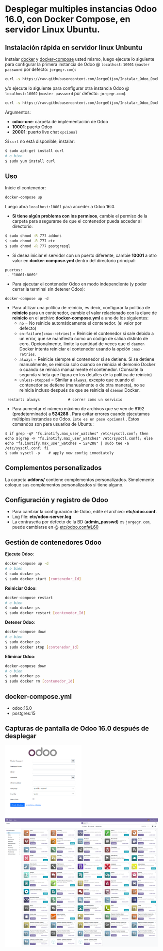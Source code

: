 # Desplegar multiples instancias Odoo 16.0, con Docker Compose, en servidor Linux Ubuntu.

## Instalación rápida en servidor linux Unbuntu

Instalar [docker](https://docs.docker.com/get-docker/) y [docker-compose](https://docs.docker.com/compose/install/) usted mismo, luego ejecute lo siguiente para configurar la primera instancia de Odoo @ `localhost:10001` (`master password` por defecto: `jorgegr.com`):

``` bash
curl -s https://raw.githubusercontent.com/JorgeGijon/Instalar_Odoo_Docker_Compose/main/run.sh | sudo bash -s odoo-one 10001 20001
```
y/o ejecute lo siguiente para configurar otra instancia Odoo @ `localhost:10002` (`master password` por defecto: `jorgegr.com`):

``` bash  run.sh
curl -s https://raw.githubusercontent.com/JorgeGijon/Instalar_Odoo_Docker_Compose/main/run.sh | sudo bash -s odoo-two 10002 20001
```

Argumentos:
* **odoo-one**: carpeta de implementación de Odoo
* **10001**:    puerto Odoo
* **20001**:    puerto live chat `opcional`

Si `curl` no está disponible, instalar:

``` bash
$ sudo apt-get install curl
# o bien
$ sudo yum install curl
```

## Uso

Inicie el contenedor:
``` sh
docker-compose up
```
Luego abra `localhost:10001` para acceder a Odoo 16.0.

- **Si tiene algún problema con los permisos**, cambie el permiso de la carpeta para asegurarse de que el contenedor pueda acceder al directorio:

``` sh
$ sudo chmod -R 777 addons
$ sudo chmod -R 777 etc
$ sudo chmod -R 777 postgresql
```

- Si desea iniciar el servidor con un puerto diferente, cambie **10001** a otro valor en **docker-compose.yml** dentro del directorio principal:

```
puertos:
 - "10001:8069"
```

- Para ejecutar el contenedor Odoo en modo independiente (y poder cerrar la terminal sin detener Odoo):

```
docker-compose up -d
```

- Para utilizar una política de reinicio, es decir, configurar la política de **reinicio** para un contenedor, cambie el valor relacionado con la clave de **reinicio** en el archivo **docker-compose.yml** a uno de los siguientes:
   - `no` =	No reinicie automáticamente el contenedor. (el valor por defecto)
   - `on-failure[:max-retries]` = Reinicie el contenedor si sale debido a un error, que se manifiesta como un código de salida distinto de cero. Opcionalmente, limite la cantidad de veces que el `daemon` Docker intenta reiniciar el contenedor usando la opción `:max-retries`.
  - `always` =	Reinicie siempre el contenedor si se detiene. Si se detiene manualmente, se reinicia solo cuando se reinicia el demonio Docker o cuando se reinicia manualmente el contenedor. (Consulte la segunda viñeta que figura en los detalles de la política de reinicio)
  - `unless-stopped`	= Similar a `always`, excepto que cuando el contenedor se detiene (manualmente o de otra manera), no se reinicia incluso después de que se reinicia el `daemon` Docker.
```
 restart: always             # correr como un servicio
```

- Para aumentar el número máximo de archivos que se ven de 8192 (predeterminado) a **524288** . Para evitar errores cuando ejecutamos múltiples instancias de Odoo. `Este es un paso opcional` . Estos comandos son para usuarios de Ubuntu:

```
$ if grep -qF "fs.inotify.max_user_watches" /etc/sysctl.conf; then echo $(grep -F "fs.inotify.max_user_watches" /etc/sysctl.conf); else echo "fs.inotify.max_user_watches = 524288" | sudo tee -a /etc/sysctl.conf; fi
$ sudo sysctl -p    # apply new config immediately
``` 

## Complementos personalizados

La carpeta **addons/** contiene complementos personalizados. Simplemente coloque sus complementos personalizados si tiene alguno.

## Configuración y registro de Odoo

* Para cambiar la configuración de Odoo, edite el archivo: **etc/odoo.conf**.
* Log file: **etc/odoo-server.log**
* La contraseña por defecto de la BD (**admin_passwd**) es `jorgegr.com`, puede cambiarse en @ [etc/odoo.conf#L60](/etc/odoo.conf#L60)

## Gestión de contenedores Odoo

**Ejecute Odoo**:

``` bash
docker-compose up -d
# o bien
$ sudo docker ps
$ sudo docker start [contenedor_Id]
```

**Reiniciar Odoo**:

``` bash
docker-compose restart
# o bien
$ sudo docker ps
$ sudo docker restart [contenedor_Id]
```

**Detener Odoo**:

``` bash
docker-compose down
# o bien
$ sudo docker ps
$ sudo docker stop [contenedor_Id]
```

**Eliminar Odoo**:

``` bash
docker-compose down
# o bien
$ sudo docker ps
$ sudo docker rm [contenedor_Id]
```
<!--
## Live chat

En [docker-compose.yml#L21](docker-compose.yml#L21), expusimos el puerto **20001** para chat.

Configuración [nginx](https://www.nginx.com/resources/wiki/start/topics/tutorials/install/) para activar la función de chat (en producción):

``` conf
#...
server {
    #...
    location /longpolling/ {
        proxy_pass http://0.0.0.0:20001/longpolling/;
    }
    #...
}
#...
```
-->

## docker-compose.yml

* odoo:16.0
* postgres:15

## Capturas de pantalla de Odoo 16.0 después de desplegar

<img src="screenshots/odoo-16-welcome-screenshot.png" width="50%" style="margin:0 auto 0 auto;">

<img src="screenshots/odoo-16-apps-screenshot.png" width="100%">

<!--
<img src="screenshots/odoo-16-sales-screen.png" width="100%">

<img src="screenshots/odoo-16-product-form.png" width="100%">
-->
